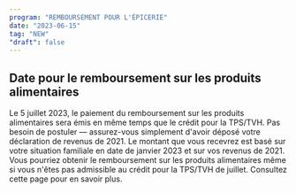 ```yaml
---
program: "REMBOURSEMENT POUR L'ÉPICERIE"
date: "2023-06-15"
tag: "NEW"
"draft": false
---
```


## Date pour le remboursement sur les produits alimentaires

Le 5 juillet 2023, le paiement du remboursement sur les produits alimentaires sera émis en même temps que le crédit pour la TPS/TVH. Pas besoin de postuler — assurez-vous simplement d'avoir déposé votre déclaration de revenus de 2021. Le montant que vous recevrez est basé sur votre situation familiale en date de janvier 2023 et sur vos revenus de 2021. Vous pourriez obtenir le remboursement sur les produits alimentaires même si vous n'êtes pas admissible au crédit pour la TPS/TVH de juillet. Consultez cette page pour en savoir plus.